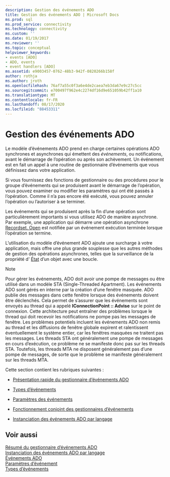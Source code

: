 ```yaml
---
description: Gestion des événements ADO
title: Gestion des événements ADO | Microsoft Docs
ms.prod: sql
ms.prod_service: connectivity
ms.technology: connectivity
ms.custom: ''
ms.date: 01/19/2017
ms.reviewer: ''
ms.topic: conceptual
helpviewer_keywords:
- events [ADO]
- ADO, events
- event handlers [ADO]
ms.assetid: e9003457-0762-48b3-942f-0820266b158f
author: rothja
ms.author: jroth
ms.openlocfilehash: 76af7a55c0f3a6e4de2caea7eb3da67e9c27c5cc
ms.sourcegitcommit: e700497f962e4c2274df16d9e651059b42ff1a10
ms.translationtype: MT
ms.contentlocale: fr-FR
ms.lasthandoff: 08/17/2020
ms.locfileid: "88453311"
---
```

# <a name="handling-ado-events"></a>Gestion des événements ADO
Le modèle d’événements ADO prend en charge certaines opérations ADO synchrones et asynchrones qui émettent des *événements*, ou notifications, avant le démarrage de l’opération ou après son achèvement. Un événement est en fait un appel à une routine de gestionnaire d’événements que vous définissez dans votre application.  
  
 Si vous fournissez des fonctions de gestionnaire ou des procédures pour le groupe d’événements qui se produisent avant le démarrage de l’opération, vous pouvez examiner ou modifier les paramètres qui ont été passés à l’opération. Comme il n’a pas encore été exécuté, vous pouvez annuler l’opération ou l’autoriser à se terminer.  
  
 Les événements qui se produisent après la fin d’une opération sont particulièrement importants si vous utilisez ADO de manière asynchrone. Par exemple, une application qui démarre une opération asynchrone [Recordset. Open](../../../ado/reference/ado-api/open-method-ado-recordset.md) est notifiée par un événement exécution terminée lorsque l’opération se termine.  
  
 L’utilisation du modèle d’événement ADO ajoute une surcharge à votre application, mais offre une plus grande souplesse que les autres méthodes de gestion des opérations asynchrones, telles que la surveillance de la propriété d' [État](../../../ado/reference/ado-api/state-property-ado.md) d’un objet avec une boucle.  
  
> [!NOTE]
>  Pour gérer les événements, ADO doit avoir une pompe de messages ou être utilisé dans un modèle STA (Single-Threaded Apartment). Les événements ADO sont gérés en interne par la création d’une fenêtre masquée. ADO publie des messages dans cette fenêtre lorsque des événements doivent être déclenchés. Cela permet de s’assurer que les événements sont envoyés au thread qui a appelé **IConnectionPoint :: Advise** sur le point de connexion. Cette architecture peut entraîner des problèmes lorsque le thread qui doit recevoir les notifications ne pompe pas les messages de fenêtre. Les problèmes potentiels incluent les événements ADO non remis au thread et les diffusions de fenêtre globale expirent et ralentissent éventuellement le système entier, car les fenêtres masquées ne traitent pas les messages. Les threads STA ont généralement une pompe de messages en cours d’exécution, ce problème ne se manifeste donc pas sur les threads STA. Toutefois, les threads MTA ne disposent généralement pas d’une pompe de messages, de sorte que le problème se manifeste généralement sur les threads MTA.  
  
 Cette section contient les rubriques suivantes :  
  
-   [Présentation rapide du gestionnaire d’événements ADO](../../../ado/guide/data/ado-event-handler-summary.md)  
  
-   [Types d’événements](../../../ado/guide/data/types-of-events.md)  
  
-   [Paramètres des événements](../../../ado/guide/data/event-parameters.md)  
  
-   [Fonctionnement conjoint des gestionnaires d’événements](../../../ado/guide/data/how-event-handlers-work-together.md)  
  
-   [Instanciation des événements ADO par langage](../../../ado/guide/data/ado-event-instantiation-by-language.md)  
  
## <a name="see-also"></a>Voir aussi  
 [Résumé du gestionnaire d’événements ADO](../../../ado/guide/data/ado-event-handler-summary.md)   
 [Instanciation des événements ADO par langage](../../../ado/guide/data/ado-event-instantiation-by-language.md)   
 [Événements ADO](../../../ado/reference/ado-api/ado-events.md)   
 [Paramètres d’événement](../../../ado/guide/data/event-parameters.md)   
 [Types d’événements](../../../ado/guide/data/types-of-events.md)
